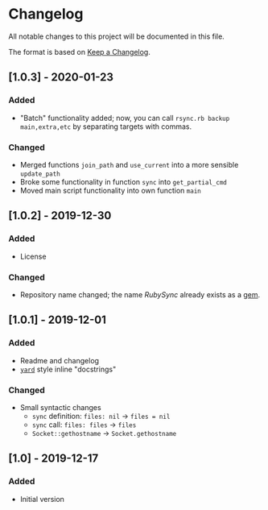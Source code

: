 # Changelog
All notable changes to this project will be documented in this file.

The format is based on [Keep a Changelog](https://keepachangelog.com/en/1.0.0/).

## [1.0.3] - 2020-01-23
### Added
- "Batch" functionality added; now, you can call `rsync.rb backup main,extra,etc` by separating targets with commas.

### Changed
- Merged functions `join_path` and `use_current` into a more sensible `update_path`
- Broke some functionality in function `sync` into `get_partial_cmd`
- Moved main script functionality into own function `main` 

## [1.0.2] - 2019-12-30
### Added
- License

### Changed
- Repository name changed; the name *RubySync* already exists as a [gem](https://rubygems.org/gems/rubysync).

## [1.0.1] - 2019-12-01
### Added
- Readme and changelog
- [`yard`][yard] style inline "docstrings"

### Changed
- Small syntactic changes
    - `sync` definition: `files: nil` -> `files = nil`
    - `sync` call: `files: files` -> `files`
    - `Socket::gethostname` -> `Socket.gethostname`

## [1.0] - 2019-12-17
### Added
- Initial version

[yard]: https://rubydoc.info/gems/yard/file/docs/GettingStarted.md

